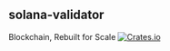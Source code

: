 solana-validator
----------
Blockchain, Rebuilt for Scale
[![Crates.io](https://img.shields.io/crates/v/solana-validator.svg)](https://crates.io/crates/solana-validator)